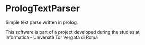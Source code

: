 PrologTextParser
================

Simple text parse written in prolog.

This software is part of a project developed during the studies at Informatica - Università Tor Vergata di Roma

